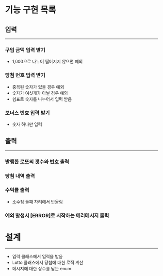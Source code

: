 # 기능 구현 목록


## 입력

---

### 구입 금액 입력 받기   
* 1,000으로 나누어 떨어지지 않으면 예외
### 당첨 번호 입력 받기
* 중복된 숫자가 있을 경우 예외
* 숫자가 여섯개가 아닐 경우 예외
* 쉼표로 숫자를 나누어서 입력 받음
### 보너스 번호 입력 받기
* 숫자 하나만 입력

## 출력

---

### 발행한 로또의 갯수와 번호 출력
### 당첨 내역 출력
### 수익률 출력
* 소수점 둘째 자리에서 반올림
### 예외 발생시 [ERROR]로 시작하는 에러메시지 출력


# 설계

---

* 입력 클래스에서 입력을 받음   
* Lotto 클래스에서 당첨에 대한 로직 계산   
* 메시지에 대한 상수를 담는 enum



